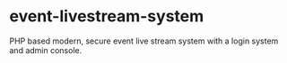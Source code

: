# event-livestream-system
PHP based modern, secure event live stream system with a login system and admin console.

